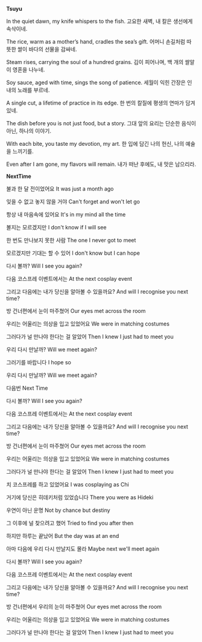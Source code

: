 **Tsuyu**

In the quiet dawn, my knife whispers to the fish.
고요한 새벽, 내 칼은 생선에게 속삭이네.

The rice, warm as a mother’s hand, cradles the sea’s gift.
어머니 손길처럼 따뜻한 쌀이 바다의 선물을 감싸네.

Steam rises, carrying the soul of a hundred grains.
김이 피어나며, 백 개의 쌀알이 영혼을 나누네.

Soy sauce, aged with time, sings the song of patience.
세월이 익힌 간장은 인내의 노래를 부르네.

A single cut, a lifetime of practice in its edge.
한 번의 칼질에 평생의 연마가 담겨 있네.

The dish before you is not just food, but a story.
그대 앞의 요리는 단순한 음식이 아닌, 하나의 이야기.

With each bite, you taste my devotion, my art.
한 입에 담긴 나의 헌신, 나의 예술을 느끼기를.

Even after I am gone, my flavors will remain.
내가 떠난 후에도, 내 맛은 남으리라.

**NextTime**

불과 한 달 전이었어요
It was just a month ago

잊을 수 없고 놓지 않을 거야
Can't forget and won't let go

항상 내 마음속에 있어요
It's in my mind all the time

볼지는 모르겠지만
I don't know if I will see

한 번도 만나보지 못한 사람
The one I never got to meet

모르겠지만 기대는 할 수 있어
I don't know but I can hope

다시 볼까?
Will I see you again?

다음 코스프레 이벤트에서는
At the next cosplay event

그리고 다음에는 내가 당신을 알아볼 수 있을까요?
And will I recognise you next time?

방 건너편에서 눈이 마주쳤어
Our eyes met across the room

우리는 어울리는 의상을 입고 있었어요
We were in matching costumes

그러다가 널 만나야 한다는 걸 알았어
Then I knew I just had to meet you

우리 다시 만날까?
Will we meet again?

그러기를 바랍니다
I hope so

우리 다시 만날까?
Will we meet again?

다음번
Next Time

다시 볼까?
Will I see you again?

다음 코스프레 이벤트에서는
At the next cosplay event

그리고 다음에는 내가 당신을 알아볼 수 있을까요?
And will I recognise you next time?

방 건너편에서 눈이 마주쳤어
Our eyes met across the room

우리는 어울리는 의상을 입고 있었어요
We were in matching costumes

그러다가 널 만나야 한다는 걸 알았어
Then I knew I just had to meet you

치 코스프레를 하고 있었어요
I was cosplaying as Chi

거기에 당신은 히데키처럼 있었습니다
There you were as Hideki

우연이 아닌 운명
Not by chance but destiny

그 이후에 널 찾으려고 했어
Tried to find you after then

하지만 하루는 끝났어
But the day was at an end

아마 다음에 우리 다시 만날지도 몰라
Maybe next we'll meet again

다시 볼까?
Will I see you again?

다음 코스프레 이벤트에서는
At the next cosplay event

그리고 다음에는 내가 당신을 알아볼 수 있을까요?
And will I recognise you next time?

방 건너편에서 우리의 눈이 마주쳤어
Our eyes met across the room

우리는 어울리는 의상을 입고 있었어요
We were in matching costumes

그러다가 널 만나야 한다는 걸 알았어
Then I knew I just had to meet you
